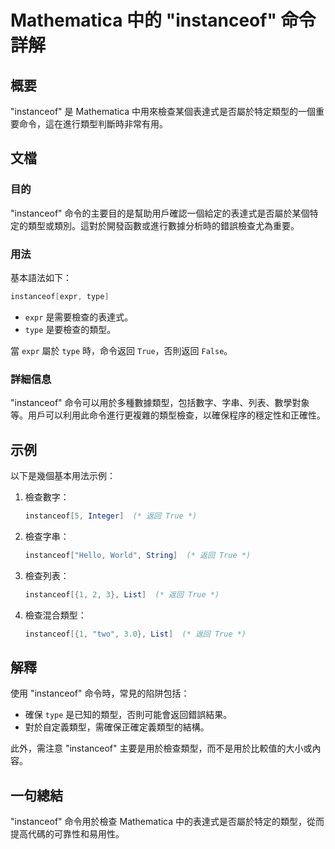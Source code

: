 <!--
Meta Description: # Mathematica 中的 "instanceof" 命令詳解 ## 概要 "instanceof" 是 Mathematica 中用來檢查某個表達式是否屬於特定類型的一個重要命令，這在進行類型判斷時非常有用。 ## 文檔 ### 目的 "instanceof" 命令的主要目的是幫助用戶確認一...
Meta Keywords: instanceof, mathematica, true, type, expr
-->

# Mathematica 中的 "instanceof" 命令詳解

## 概要
"instanceof" 是 Mathematica 中用來檢查某個表達式是否屬於特定類型的一個重要命令，這在進行類型判斷時非常有用。

## 文檔
### 目的
"instanceof" 命令的主要目的是幫助用戶確認一個給定的表達式是否屬於某個特定的類型或類別。這對於開發函數或進行數據分析時的錯誤檢查尤為重要。

### 用法
基本語法如下：
```mathematica
instanceof[expr, type]
```
- `expr` 是需要檢查的表達式。
- `type` 是要檢查的類型。

當 `expr` 屬於 `type` 時，命令返回 `True`，否則返回 `False`。

### 詳細信息
"instanceof" 命令可以用於多種數據類型，包括數字、字串、列表、數學對象等。用戶可以利用此命令進行更複雜的類型檢查，以確保程序的穩定性和正確性。

## 示例
以下是幾個基本用法示例：

1. 檢查數字：
   ```mathematica
   instanceof[5, Integer]  (* 返回 True *)
   ```

2. 檢查字串：
   ```mathematica
   instanceof["Hello, World", String]  (* 返回 True *)
   ```

3. 檢查列表：
   ```mathematica
   instanceof[{1, 2, 3}, List]  (* 返回 True *)
   ```

4. 檢查混合類型：
   ```mathematica
   instanceof[{1, "two", 3.0}, List]  (* 返回 True *)
   ```

## 解釋
使用 "instanceof" 命令時，常見的陷阱包括：
- 確保 `type` 是已知的類型，否則可能會返回錯誤結果。
- 對於自定義類型，需確保正確定義類型的結構。

此外，需注意 "instanceof" 主要是用於檢查類型，而不是用於比較值的大小或內容。

## 一句總結
"instanceof" 命令用於檢查 Mathematica 中的表達式是否屬於特定的類型，從而提高代碼的可靠性和易用性。